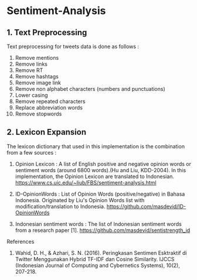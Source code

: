 # Sentiment-Analysis

## 1. Text Preprocessing
Text preprocessing for tweets data is done as follows :
1. Remove mentions
2. Remove links
3. Remove RT
4. Remove hashtags
5. Remove image link
6. Remove non alphabet characters (numbers and punctuations)
7. Lower casing
8. Remove repeated characters
9. Replace abbreviation words
10. Remove stopwords

## 2. Lexicon Expansion
The lexicon dictionary that used in this implementation is the combination from a few sources :
1. Opinion Lexicon :
A list of English positive and negative opinion words or sentiment words (around 6800 words).(Hu and Liu, KDD-2004).
In this implementation, the Opinion Lexicon are translated to Indonesian.
https://www.cs.uic.edu/~liub/FBS/sentiment-analysis.html

2. ID-OpinionWords :
List of Opinion Words (positive/negative) in Bahasa Indonesia. Originated by Liu's Opinion Words list with modification/translation to Indonesia.
https://github.com/masdevid/ID-OpinionWords 

3. Indonesian sentiment words :
The list of Indonesian sentiment words from a research paper [1].
https://github.com/masdevid/sentistrength_id



References
1. Wahid, D. H., & Azhari, S. N. (2016). Peringkasan Sentimen Esktraktif di Twitter Menggunakan Hybrid TF-IDF dan Cosine Similarity. IJCCS (Indonesian Journal of Computing and Cybernetics Systems), 10(2), 207-218.

